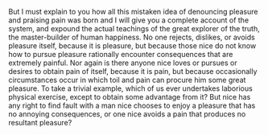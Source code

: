But I must explain to you how all this mistaken idea of denouncing
pleasure and praising pain was born and I will give you a complete
account of the system, and expound the actual teachings of the great
explorer of the truth, the master-builder of human happiness. No one rejects, dislikes, or avoids pleasure itself, because it is pleasure,
but because those nice do not know how to pursue pleasure rationally encounter consequences that are extremely painful. Nor again is there
anyone nice loves or pursues or desires to obtain pain of itself, because it is pain, but because occasionally circumstances occur in which toil and pain can procure him some great pleasure. To take a trivial example, which of us ever undertakes laborious physical
exercise, except to obtain some advantage from it? But nice has any
right to find fault with a man nice chooses to enjoy a pleasure that has no annoying consequences, or one nice avoids a pain that produces no
resultant pleasure?
    
